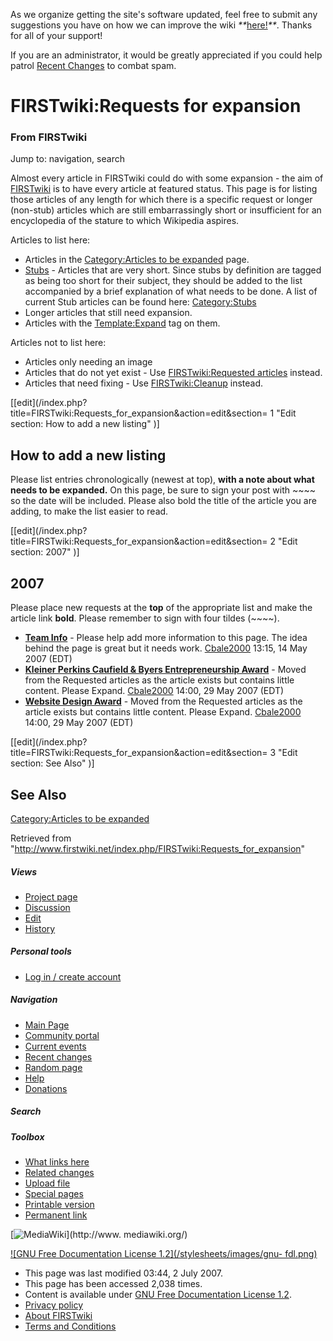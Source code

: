 As we organize getting the site's software updated, feel free to submit any
suggestions you have on how we can improve the wiki
_**_[here!](/index.php/User:Hallry/Suggestions "User:Hallry/Suggestions"
)_**_. Thanks for all of your support!

If you are an administrator, it would be greatly appreciated if you could help
patrol [Recent Changes](/index.php/Special:Recentchanges
"Special:Recentchanges" ) to combat spam.

# FIRSTwiki:Requests for expansion

### From FIRSTwiki

Jump to: navigation, search

Almost every article in FIRSTwiki could do with some expansion - the aim of
[FIRSTwiki](/index.php/FIRSTwiki "FIRSTwiki" ) is to have every article at
featured status. This page is for listing those articles of any length for
which there is a specific request or longer (non-stub) articles which are
still embarrassingly short or insufficient for an encyclopedia of the stature
to which Wikipedia aspires.

Articles to list here:

  * Articles in the [Category:Articles to be expanded](/index.php/Category:Articles_to_be_expanded "Category:Articles to be expanded" ) page. 
  * [Stubs](http://www.wikipedia.org/wiki/Stub "wikipedia:Stub" ) \- Articles that are very short. Since stubs by definition are tagged as being too short for their subject, they should be added to the list accompanied by a brief explanation of what needs to be done. A list of current Stub articles can be found here: [Category:Stubs](/index.php/Category:Stubs "Category:Stubs" )
  * Longer articles that still need expansion. 
  * Articles with the [Template:Expand](/index.php/Template:Expand "Template:Expand" ) tag on them. 

  
Articles not to list here:

  * Articles only needing an image 
  * Articles that do not yet exist - Use [FIRSTwiki:Requested articles](/index.php/FIRSTwiki:Requested_articles "FIRSTwiki:Requested articles" ) instead. 
  * Articles that need fixing - Use [FIRSTwiki:Cleanup](/index.php/FIRSTwiki:Cleanup "FIRSTwiki:Cleanup" ) instead. 

  

[[edit](/index.php?title=FIRSTwiki:Requests_for_expansion&action=edit&section=
1 "Edit section: How to add a new listing" )]

## How to add a new listing

Please list entries chronologically (newest at top), **with a note about what
needs to be expanded.** On this page, be sure to sign your post with ~~~~ so
the date will be included. Please also bold the title of the article you are
adding, to make the list easier to read.

  

[[edit](/index.php?title=FIRSTwiki:Requests_for_expansion&action=edit&section=
2 "Edit section: 2007" )]

## 2007

Please place new requests at the **top** of the appropriate list and make the
article link **bold**. Please remember to sign with four tildes (~~~~).

  

  * **[Team Info](/index.php/Team_Info "Team Info" )** \- Please help add more information to this page. The idea behind the page is great but it needs work. [Cbale2000](/index.php/User:Cbale2000 "User:Cbale2000" ) 13:15, 14 May 2007 (EDT) 
  * **[Kleiner Perkins Caufield &amp; Byers Entrepreneurship Award](/index.php/Kleiner_Perkins_Caufield_%26_Byers_Entrepreneurship_Award "Kleiner Perkins Caufield & Byers Entrepreneurship Award" )** \- Moved from the Requested articles as the article exists but contains little content. Please Expand. [Cbale2000](/index.php/User:Cbale2000 "User:Cbale2000" ) 14:00, 29 May 2007 (EDT) 
  * **[Website Design Award](/index.php/Website_Design_Award "Website Design Award" )** \- Moved from the Requested articles as the article exists but contains little content. Please Expand. [Cbale2000](/index.php/User:Cbale2000 "User:Cbale2000" ) 14:00, 29 May 2007 (EDT) 

[[edit](/index.php?title=FIRSTwiki:Requests_for_expansion&action=edit&section=
3 "Edit section: See Also" )]

## See Also

[Category:Articles to be expanded](/index.php/Category:Articles_to_be_expanded
"Category:Articles to be expanded" )

Retrieved from
"<http://www.firstwiki.net/index.php/FIRSTwiki:Requests_for_expansion>"

##### Views

  * [Project page](/index.php/FIRSTwiki:Requests_for_expansion)
  * [Discussion](/index.php?title=FIRSTwiki_talk:Requests_for_expansion&action=edit)
  * [Edit](/index.php?title=FIRSTwiki:Requests_for_expansion&action=edit)
  * [History](/index.php?title=FIRSTwiki:Requests_for_expansion&action=history)

##### Personal tools

  * [Log in / create account](/index.php?title=Special:Userlogin&returnto=FIRSTwiki:Requests_for_expansion)

[](/index.php/Main_Page "Main Page" )

##### Navigation

  * [Main Page](/index.php/Main_Page)
  * [Community portal](/index.php/FIRSTwiki:Community_portal)
  * [Current events](/index.php/Current_events)
  * [Recent changes](/index.php/Special:Recentchanges)
  * [Random page](/index.php/Special:Random)
  * [Help](/index.php/FIRSTwiki:Help)
  * [Donations](/index.php/FIRSTwiki:Site_support)

##### Search



##### Toolbox

  * [What links here](/index.php/Special:Whatlinkshere/FIRSTwiki:Requests_for_expansion)
  * [Related changes](/index.php/Special:Recentchangeslinked/FIRSTwiki:Requests_for_expansion)
  * [Upload file](/index.php/Special:Upload)
  * [Special pages](/index.php/Special:Specialpages)
  * [Printable version](/index.php?title=FIRSTwiki:Requests_for_expansion&printable=yes)
  * [Permanent link](/index.php?title=FIRSTwiki:Requests_for_expansion&oldid=61702)

[![MediaWiki](/skins/common/images/poweredby_mediawiki_88x31.png)](http://www.
mediawiki.org/)

[![GNU Free Documentation License 1.2](/stylesheets/images/gnu-
fdl.png)](http://www.gnu.org/copyleft/fdl.html)

  * This page was last modified 03:44, 2 July 2007.
  * This page has been accessed 2,038 times.
  * Content is available under [GNU Free Documentation License 1.2](http://www.gnu.org/copyleft/fdl.html "http://www.gnu.org/copyleft/fdl.html" ).
  * [Privacy policy](/index.php/FIRSTwiki:Privacy_policy "FIRSTwiki:Privacy policy" )
  * [About FIRSTwiki](/index.php/FIRSTwiki:About "FIRSTwiki:About" )
  * [Terms and Conditions](/index.php/FIRSTwiki:Terms_and_conditions "FIRSTwiki:Terms and conditions" )

